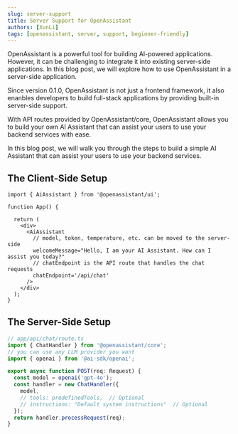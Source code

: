 ```yaml
---
slug: server-support
title: Server Support for OpenAssistant
authors: [XunLi]
tags: [openassistant, server, support, beginner-friendly]
---
```


OpenAssistant is a powerful tool for building AI-powered applications. However, it can be challenging to integrate it into existing server-side applications. In this blog post, we will explore how to use OpenAssistant in a server-side application.

<!--truncate-->

Since version 0.1.0, OpenAssistant is not just a frontend framework, it also enanbles developers to build full-stack applications by providing built-in server-side support.

With API routes provided by OpenAssistant/core, OpenAssistant allows you to build your own AI Assistant that can assist your users to use your backend services with ease.

In this blog post, we will walk you through the steps to build a simple AI Assistant that can assist your users to use your backend services.

## The Client-Side Setup

```tsx
import { AiAssistant } from '@openassistant/ui';

function App() {
  
  return (
    <div>
      <AiAssistant 
        // model, token, temperature, etc. can be moved to the server-side
        welcomeMessage="Hello, I am your AI Assistant. How can I assist you today?"
        // chatEndpoint is the API route that handles the chat requests
        chatEndpoint='/api/chat'
      />
    </div>
  );
}
```

## The Server-Side Setup

```ts
// app/api/chat/route.ts
import { ChatHandler } from '@openassistant/core';
// you can use any LLM provider you want
import { openai } from '@ai-sdk/openai';

export async function POST(req: Request) {
  const model = openai('gpt-4o');
  const handler = new ChatHandler({ 
    model,
    // tools: predefinedTools,  // Optional
    // instructions: "Default system instructions"  // Optional
  });
  return handler.processRequest(req);
}
```

